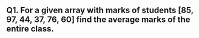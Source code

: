 ## Q1. For a given array with marks of students [85, 97, 44, 37, 76, 60] find the average marks of the entire class.
